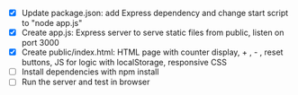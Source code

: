 - [x] Update package.json: add Express dependency and change start script to "node app.js"
- [x] Create app.js: Express server to serve static files from public, listen on port 3000
- [x] Create public/index.html: HTML page with counter display, + , - , reset buttons, JS for logic with localStorage, responsive CSS
- [ ] Install dependencies with npm install
- [ ] Run the server and test in browser
